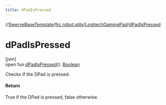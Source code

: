 ```yaml
---
title: dPadIsPressed
---
```

//[SwerveBaseTemplate](../../../index.html)/[frc.robot.utils](../index.html)/[LogitechGamingPad](index.html)/[dPadIsPressed](d-pad-is-pressed.html)



# dPadIsPressed



[jvm]\
open fun [dPadIsPressed](d-pad-is-pressed.html)(): [Boolean](https://kotlinlang.org/api/latest/jvm/stdlib/kotlin/-boolean/index.html)



Checks if the DPad is pressed.



#### Return



True if the DPad is pressed, false otherwise.




